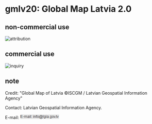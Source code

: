 # gmlv20: Global Map Latvia 2.0
## non-commercial use
![attribution](https://globalmaps.github.io/globalmaps/attribution.png)
## commercial use
![inquiry](https://globalmaps.github.io/globalmaps/inquiry.png)

## note
Credit: "Global Map of Latvia ©ISCGM / Latvian Geospatial Information Agency"

Contact: Latvian Geospatial Information Agency.

E-mail: ![email](email.png)
